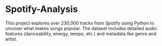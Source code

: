 # Spotify-Analysis
This project explores over 230,000 tracks from Spotify using Python to uncover what makes songs popular. The dataset includes detailed audio features (danceability, energy, tempo, etc.) and metadata like genre and artist.
